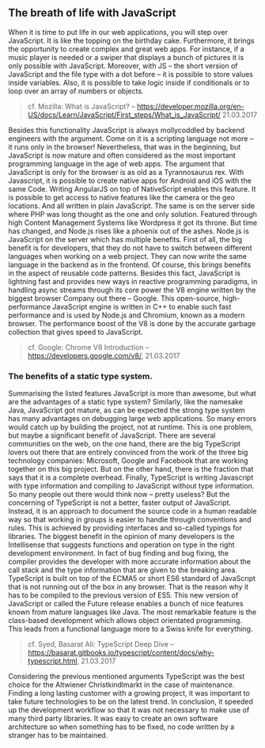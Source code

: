 ## The breath of life with JavaScript

When it is time to put life in our web applications, you will step over  JavaScript. It is like the topping on the birthday cake. Furthermore, it brings the opportunity to create complex and great web apps. For instance, if a music player is needed or a swiper that displays a bunch of pictures it is only possible with JavaScript. Moreover, with JS – the short version of JavaScript and the file type with a dot before – it is possible to store values inside variables. Also, it is possible to take logic inside if conditionals or to loop over an array of numbers or objects.
> cf. Mozilla: What is JavaScript? – https://developer.mozilla.org/en-US/docs/Learn/JavaScript/First_steps/What_is_JavaScript/ 21.03.2017

Besides this functionality JavaScript is always mollycoddled by backend engineers with the argument. Come on it is a scripting language not more – it runs only in the browser! Nevertheless, that was in the beginning, but JavaScript is now mature and often considered as the most important programming language in the age of web apps. The argument that JavaScript is only for the browser is as old as a Tyrannosaurus rex. With Javascript, it is possible to create native apps for Android and iOS with the same Code. Writing AngularJS on top of NativeScript enables this feature. It is possible to get access to native features like the camera or the geo locations. And all written in plain JavaScript. The same is on the server side where PHP was long thought as the one and only solution. Featured through high Content Management Systems like Wordpress it got its throne. But time has changed, and Node.js rises like a phoenix out of the ashes. Node.js is JavaScript on the server which has multiple benefits. First of all, the big benefit is for developers, that they do not have to switch between different languages when working on a web project. They can now write the same language in the backend as in the frontend. Of course, this brings benefits in the aspect of reusable code patterns. Besides this fact, JavaScript is lightning fast and provides new ways in reactive programming paradigms, in handling async streams through its core power the V8 engine written by the biggest browser Company out there – Google. This open-source, high-performance JavaScript engine is written in C++ to enable such fast performance and is used by Node.js and Chromium, known as a modern browser. The performance boost of the V8 is done by the accurate garbage collection that gives speed to JavaScript.
> cf. Google: Chrome V8 Introduction – https://developers.google.com/v8/, 21.03.2017

### The benefits of a static type system.

Summarising the listed features JavaScript is more than awesome, but what are the advantages of a static type system? Similarly, like the namesake Java, JavaScript got mature, as can be expected the strong type system has many advantages on debugging large web applications. So many errors would catch up by building the project, not at runtime. This is one problem, but maybe a significant benefit of JavaScript. There are several communities on the web, on the one hand, there are the big TypeScript lovers out there that are entirely convinced from the work of the three big technology companies: Microsoft, Google and Facebook that are working together on this big project. But on the other hand, there is the fraction that says that it is a complete overhead. Finally, TypeScript is writing Javascript with type information and compiling to JavaScript without type information. So many people out there would think now – pretty useless? But the concerning of TypeScript is not a better, faster output of JavaScript. Instead, it is an approach to document the source code in a human readable way so that working in groups is easier to handle through conventions and rules. This is achieved by providing interfaces and so-called typings for libraries. The biggest benefit in the opinion of many developers is the Intellisense that suggests functions and operation on type in the right development environment. In fact of bug finding and bug fixing, the compiler provides the developer with more accurate information about the call stack and the type information that are given to the breaking area. TypeScript is built on top of the ECMA5 or short ES6 standard of JavaScript that is not running out of the box in any browser. That is the reason why it has to be compiled to the previous version of ES5. This new version of JavaScript or called the Future release enables a bunch of nice features known from mature languages like Java. The most remarkable feature is the class-based development which allows object orientated programming. This leads from a functional language more to a Swiss knife for everything. 
> cf. Syed, Basarat Ali: TypeScript Deep Dive – https://basarat.gitbooks.io/typescript/content/docs/why-typescript.html, 21.03.2017

Considering the previous mentioned arguments TypeScript was the best choice for the Altwiener Christkindlmarkt in the case of maintenance. Finding a long lasting customer with a growing project, it was important to take future technologies to be on the latest trend. In conclusion, it speeded up the development workflow so that it was not necessary to make use of many third party libraries. It was easy to create an own software architecture so when something has to be fixed, no code written by a stranger has to be maintained.